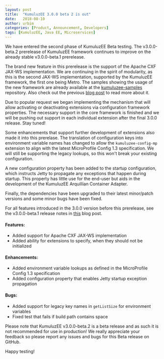 ```yaml
---
layout: post
title:  "KumuluzEE 3.0.0 beta 2 is out"
date:   2018-08-10
author: urbim
categories: [Product, Announcement, Developers]
tags: [KumuluzEE, Java EE, Microservices]
---
```


We have entered the second phase of KumuluzEE Beta testing. The v3.0.0-beta.2 prerelease of KumuluzEE framework
continues to improve on the already stable v3.0.0-beta.1 prerelease.

<!--more-->

The brand new feature in this prerelease is the support of the Apache CXF JAX-WS implementation. We are continuing in
the spirit of modularity, as this is the second JAX-WS implementation, supported by the KumuluzEE framework, the first
one being Metro. The samples showing the usage of the new framework are already available at the
[kumuluzee-samples](https://github.com/kumuluz/kumuluzee-samples/tree/master/jax-ws/jax-ws-cxf) repository. Also check
out the previous [blog post](https://blog.kumuluz.com/product/developers/2018/05/25/jax-ws-cxf-support) to read more
about it.

Due to popular request we began implementing the mechanism that will allow activating or deactivating extensions
via configuration framework properties. The necessary support in the core framework is finished and we
will be pushing out support in each individual extension after the final 3.0.0 release. Stay tuned!

Some enhancements that support further development of extensions also made it into this prerelase. The translation
of configuration keys into environment variable names has changed to allow the `kumuluzee-config-mp` extension to align
with the latest MicroProfile Config 1.3 specification. We will still be supporting the legacy lookups, so this won't
break your existing configuration.

A new configuration property has been added to the startup configuration, which instructs Jetty to propagate any
exceptions that happen during startup. This property has little use for the end-user but aids in the development of
the KumuluzEE Arquillian Container Adapter.

Finally, the dependencies have been upgraded to their latest minor/patch versions and some minor bugs have been fixed.

For all features introduced in the 3.0.0 version before this prerelease, see the v3.0.0-beta.1 release notes in
[this](https://blog.kumuluz.com/product/announcement/developers/2018/03/11/kumuluzee-3.0.0-beta.1-release) blog post.

#### Features:

- Added support for Apache CXF JAX-WS implementation
- Added ability for extensions to specify, when they should not be initialized

#### Enhancements:

- Added environment variable lookups as defined in the MicroProfile Config 1.3 specification
- Added configuration property that enables Jetty startup exception propagation

#### Bugs:

- Added support for legacy key names in `getListSize` for environment variables
- Fixed test that fails if build path contains space

Please note that KumuluzEE v3.0.0-beta.2 is a beta release and as such it is not recommended for use in production! We
really appreciate your feedback so please report any issues and bugs for this Beta release on GitHub.

Happy testing!
